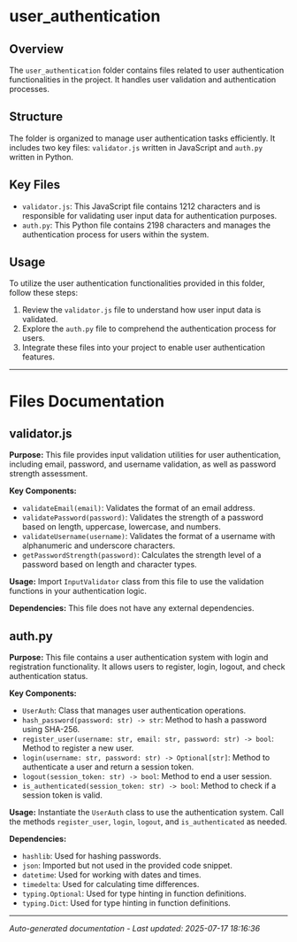 # user_authentication

## Overview
The `user_authentication` folder contains files related to user authentication functionalities in the project. It handles user validation and authentication processes.

## Structure
The folder is organized to manage user authentication tasks efficiently. It includes two key files: `validator.js` written in JavaScript and `auth.py` written in Python.

## Key Files
- `validator.js`: This JavaScript file contains 1212 characters and is responsible for validating user input data for authentication purposes.
- `auth.py`: This Python file contains 2198 characters and manages the authentication process for users within the system.

## Usage
To utilize the user authentication functionalities provided in this folder, follow these steps:
1. Review the `validator.js` file to understand how user input data is validated.
2. Explore the `auth.py` file to comprehend the authentication process for users.
3. Integrate these files into your project to enable user authentication features.

---

# Files Documentation

## validator.js

**Purpose:** This file provides input validation utilities for user authentication, including email, password, and username validation, as well as password strength assessment.

**Key Components:**
- `validateEmail(email)`: Validates the format of an email address.
- `validatePassword(password)`: Validates the strength of a password based on length, uppercase, lowercase, and numbers.
- `validateUsername(username)`: Validates the format of a username with alphanumeric and underscore characters.
- `getPasswordStrength(password)`: Calculates the strength level of a password based on length and character types.

**Usage:** Import `InputValidator` class from this file to use the validation functions in your authentication logic.

**Dependencies:** This file does not have any external dependencies.

## auth.py

**Purpose:** This file contains a user authentication system with login and registration functionality. It allows users to register, login, logout, and check authentication status.

**Key Components:**
- `UserAuth`: Class that manages user authentication operations.
- `hash_password(password: str) -> str`: Method to hash a password using SHA-256.
- `register_user(username: str, email: str, password: str) -> bool`: Method to register a new user.
- `login(username: str, password: str) -> Optional[str]`: Method to authenticate a user and return a session token.
- `logout(session_token: str) -> bool`: Method to end a user session.
- `is_authenticated(session_token: str) -> bool`: Method to check if a session token is valid.

**Usage:** Instantiate the `UserAuth` class to use the authentication system. Call the methods `register_user`, `login`, `logout`, and `is_authenticated` as needed.

**Dependencies:** 
- `hashlib`: Used for hashing passwords.
- `json`: Imported but not used in the provided code snippet.
- `datetime`: Used for working with dates and times.
- `timedelta`: Used for calculating time differences.
- `typing.Optional`: Used for type hinting in function definitions.
- `typing.Dict`: Used for type hinting in function definitions.

---
*Auto-generated documentation - Last updated: 2025-07-17 18:16:36*
